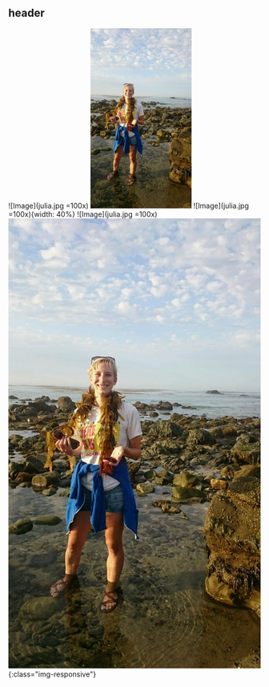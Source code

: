 ## header

![Image](julia.jpg =100x)
<img src="julia.jpg" width="40%"/>
![Image](julia.jpg =100x){width: 40%}
![Image](julia.jpg =100x) <!-- .element height="50%" width="50%" -->
![me](julia.jpg){:class="img-responsive"}
